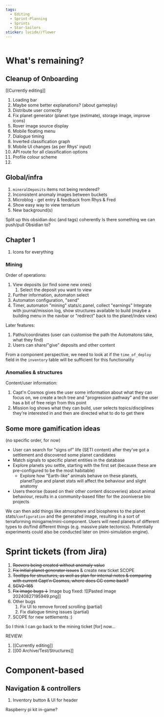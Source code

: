 ```yaml
---
tags:
  - Editing
  - Sprint-Planning
  - Sprints
  - Star-Sailors
sticker: lucide//flower
---
```

```jira-count

```
# What's remaining?
## Cleanup of Onboarding
[[Currently editing]]
1. Loading bar
2. Maybe some better explanations? (about gameplay)
3. Distribute user correctly
4. Fix planet generator (planet type (estimate), storage image, improve icons)
5. Rover image source display
6. Mobile floating menu
7. Dialogue timing
8. Inverted classification graph
9. Mobile UI changes (as per Rhys' input)
10. API route for all classification options
11. Profile colour scheme
12. 

## Global/infra
1. `mineralDeposits` items not being rendered?
2. Inconsistent anomaly images between buckets
3. Microblog - get entry & feedback from Rhys & Fred
4. Show easy way to view terrarium
5. New background(s)

Split up this obsidian doc (and tags) coherently
Is there something we can push/pull Obsidian to?

## Chapter 1
1. Icons for everything

### Mining
Order of operations:
1. View deposits (or find some new ones)
	1. Select the deposit you want to view
2. Further information, automaton select
3. Automaton configuration, "send"
4. Timer, automaton "mining" stats/c.panel, collect "earnings"
Integrate with journal/mission log, show structures available to build (maybe a building menu in the navbar or "redirect" back to the planet/index view)

Later features:
1. Paths/coordinates (user can customise the path the Automatons take, what they find)
2. Users can share/"give" deposits and other content

From a component perspective, we need to look at if the `time_of_deploy` field in the `inventory` table will be sufficient for this functionality

### Anomalies & structures
Content/user information:
1. Capt'n Cosmos gives the user some information about what they can focus on, we create a tech tree and "progression pathway" and the user has a bit of free reign from this point
2. Mission log shows what they can build, user selects topics/disciplines they're interested in and then are directed what to do to get there

## Some more gamification ideas
(no specific order, for now)
* User can search for "signs of" life (SETI content) after they've got a settlement and discovered some planet candidates
* Match signals to specific planet entities in the database
* Explore planets you settle, starting with the first set (because these are pre-configured to be the most habitable)
	* Explore how "Earth-like" animals behave on these planets, planetType and planet stats will affect the behaviour and slight anatomy
* Users theorise (based on their other content discoveries) about animal behaviour, results in a community-based filter for the zooniverse bio projects

We can then add things like atmosphere and biospheres to the planet stats/`configuration` and the generated image, resulting in a sort of terraforming minigame/mini-component. Users will need planets of different types to do/find different things (e.g. massive plate tectonics). Potentially experiments could also be conducted later on (mini-simulation engine).

# Sprint tickets (from Jira)
1. ~~Roovers being created without anomaly value~~
2. ~~Fix initial planet generator issues~~ & create new ticket SCOPE
3. ~~Tooltips for structures, as well as plan for internal notes & comparing with current Capt'n Cosmos, where does CC come back?~~
4. ~~SGV2-165~~
5. ~~Fix image bugs ↓~~
	Image bug fixed: ![[Pasted image 20240827195949.png]]
1. Other bugs
	1. Fix UI to remove forced scrolling (partial)
	1. Fix dialogue timing issues (partial)
1. SCOPE for new settlements :)

So I think I can go back to the mining ticket [for] now...

REVIEW:
1. [[Currently editing]]
2. [[00 Archive/Test/Structures]]

# Component-based
## Navigation & controllers
1. Inventory button & UI for header

Raspberry pi kit in-game?